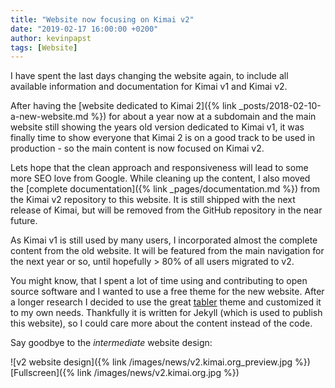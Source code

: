 ```yaml
---
title: "Website now focusing on Kimai v2"
date: "2019-02-17 16:00:00 +0200"
author: kevinpapst
tags: [Website]
---
```


I have spent the last days changing the website again, to include all available information and documentation for Kimai v1 and Kimai v2.

After having the [website dedicated to Kimai 2]({% link _posts/2018-02-10-a-new-website.md %}) for about a year now at 
a subdomain and the main website still showing the years old version dedicated to Kimai v1, it was finally time to 
show everyone that Kimai 2 is on a good track to be used in production - so the main content is now focused on Kimai v2.

Lets hope that the clean approach and responsiveness will lead to some more SEO love from Google. 
While cleaning up the content, I also moved the [complete documentation]({% link _pages/documentation.md %}) from the Kimai v2 repository to this website.
It is still shipped with the next release of Kimai, but will be removed from the GitHub repository in the near future.

As Kimai v1 is still used by many users, I incorporated almost the complete content from the old website. 
It will be featured from the main navigation for the next year or so, until hopefully > 80% of all users migrated to v2.   

You might know, that I spent a lot of time using and contributing to open source software and I wanted to use a free theme for the new website.
After a longer research I decided to use the great [tabler](https://tabler.io/) theme and customized it to my own needs.
Thankfully it is written for Jekyll (which is used to publish this website), so I could care more about the content instead of the code.

Say goodbye to the *intermediate* website design:

![v2 website design]({% link /images/news/v2.kimai.org_preview.jpg %})
[Fullscreen]({% link /images/news/v2.kimai.org.jpg %})
